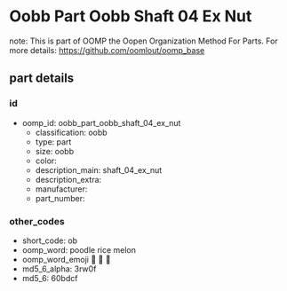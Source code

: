 # Oobb Part Oobb Shaft 04 Ex Nut  

note: This is part of OOMP the Oopen Organization Method For Parts. For more details: https://github.com/oomlout/oomp_base

##  part details





### id
* oomp_id: oobb_part_oobb_shaft_04_ex_nut
  * classification: oobb
  * type: part
  * size: oobb
  * color: 
  * description_main: shaft_04_ex_nut
  * description_extra: 
  * manufacturer: 
  * part_number: 

### other_codes
* short_code: ob
* oomp_word: poodle rice melon
* oomp_word_emoji :poodle: :rice: :melon:
* md5_6_alpha: 3rw0f
* md5_6: 60bdcf